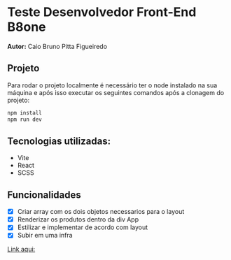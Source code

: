 # Teste Desenvolvedor Front-End B8one

<strong>Autor:</strong> Caio Bruno Pitta Figueiredo

## Projeto

Para rodar o projeto localmente é necessário ter o node instalado na sua máquina e após isso executar os seguintes comandos após a clonagem do projeto:

```javascript
npm install
npm run dev
```

## Tecnologias utilizadas:

- Vite
- React
- SCSS

## Funcionalidades

- [x] Criar array com os dois objetos necessarios para o layout
- [x] Renderizar os produtos dentro da div App
- [x] Estilizar e implementar de acordo com layout
- [x] Subir em uma infra

<a href="https://b8one-challenger.vercel.app/">Link aqui:</a>
